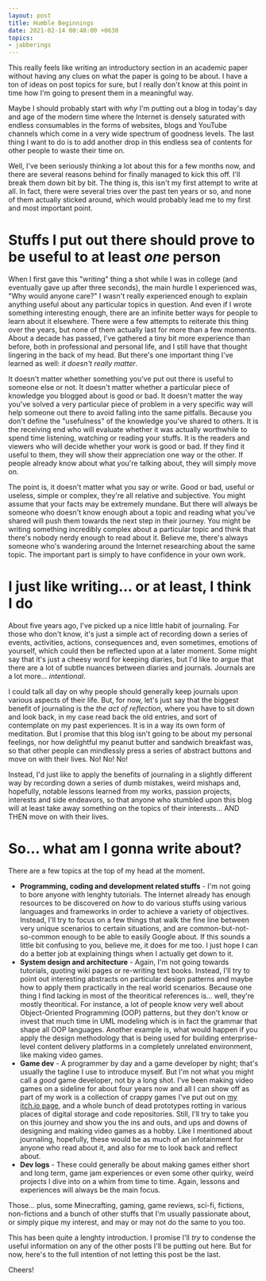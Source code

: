 ```yaml
---
layout: post
title: Humble Beginnings
date: 2021-02-14 00:48:00 +0630
topics:
- jabberings
--- 
```


This really feels like writing an introductory section in an academic paper without having any clues on what the paper is going to be about. I have a ton of ideas on post topics for sure, but I really don't know at this point in time how I'm going to present them in a meaningful way.

Maybe I should probably start with _why_ I'm putting out a blog in today's day and age of the modern time where the Internet is densely saturated with endless consumables in the forms of websites, blogs and YouTube channels which come in a very wide spectrum of goodness levels. The last thing I want to do is to add another drop in this endless sea of contents for other people to waste their time on. 

Well, I've been seriously thinking a lot about this for a few months now, and there are several reasons behind for finally managed to kick this off. I'll break them down bit by bit. The thing is, this isn't my first attempt to write at all. In fact, there were several tries over the past ten years or so, and none of them actually sticked around, which would probably lead me to my first and most important point.

# Stuffs I put out there should prove to be useful to at least _one_ person

When I first gave this "writing" thing a shot while I was in college (and eventually gave up after three seconds), the main hurdle I experienced was, "Why would anyone care?" I wasn't really experienced enough to explain anything useful about any particular topics in question. And even if I wrote something interesting enough, there are an infinite better ways for people to learn about it elsewhere. There were a few attempts to reiterate this thing over the years, but none of them actually last for more than a few moments. About a decade has passed, I've gathered a tiny bit more experience than before, both in professional and personal life, and I still have that thought lingering in the back of my head. But there's one important thing I've learned as well: _it doesn't really matter_.

It doesn't matter whether something you've put out there is useful to someone else or not. It doesn't matter whether a particular piece of knowledge you blogged about is good or bad. It doesn't matter the way you've solved a very particular piece of problem in a very specific way will help someone out there to avoid falling into the same pitfalls. Because you don't define the "usefulness" of the knowledge you've shared to others. It is the receiving end who will evaluate whether it was actually worthwhile to spend time listening, watching or reading your stuffs. It is the readers and viewers who will decide whether your work is good or bad. If they find it useful to them, they will show their appreciation one way or the other. If people already know about what you're talking about, they will simply move on.

The point is, it doesn't matter what you say or write. Good or bad, useful or useless, simple or complex, they're all relative and subjective. You might assume that your facts may be extremely mundane. But there will always be someone who doesn't know enough about a topic and reading what you've shared will push them towards the next step in their journey. You might be writing something incredibly complex about a particular topic and think that there's nobody nerdy enough to read about it. Believe me, there's always someone who's wandering around the Internet researching about the same topic. The important part is simply to have confidence in your own work. 

# I just like writing... or at least, I think I do

About five years ago, I've picked up a nice little habit of journaling. For those who don't know, it's just a simple act of recording down a series of events, activities, actions, consequences and, even sometimes, emotions of yourself, which could then be reflected upon at a later moment. Some might say that it's just a cheesy word for keeping diaries, but I'd like to argue that there are a lot of subtle nuances between diaries and journals. Journals are a lot more... _intentional_.

I could talk all day on why people should generally keep journals upon various aspects of their life. But, for now, let's just say that the biggest benefit of journaling is the _the act of reflection_, where you have to sit down and look back, in my case read back the old entries, and sort of contemplate on my past experiences. It is in a way its own form of meditation. But I promise that this blog isn't going to be about my personal feelings, nor how delightful my peanut butter and sandwich breakfast was, so that other people can mindlessly press a series of abstract buttons and move on with their lives. No! No! No! 

Instead, I'd just like to apply the benefits of journaling in a slightly different way by recording down a series of dumb mistakes, weird mishaps and, hopefully, notable lessons learned from my works, passion projects, interests and side endeavors, so that anyone who stumbled upon this blog will at least take away something on the topics of their interests... AND THEN move on with their lives.

# So... what am I gonna write about? 

There are a few topics at the top of my head at the moment. 

- **Programming, coding and development related stuffs** - I'm not going to bore anyone with lenghty tutorials. The Internet already has enough resources to be discovered on _how_ to do various stuffs using various languages and frameworks in order to achieve a variety of objectives. Instead, I'll try to focus on a few things that walk the fine line between very unique scenarios to certain situations, and are common-but-not-so-common enough to be able to easily Google about. If this sounds a little bit confusing to you, believe me, it does for me too. I just hope I can do a better job at explaining things when I actually get down to it.
- **System design and architecture** - Again, I'm not going towards tutorials, quoting wiki pages or re-writing text books. Instead, I'll try to point out interesting abstracts on particular design patterns and maybe how to apply them practically in the real world scenarios. Because one thing I find lacking in most of the theoritical references is... well, they're mostly theoritical. For instance, a lot of people know very well about Object-Oriented Programming (OOP) patterns, but they don't know or invest that much time in UML modeling which is in fact the grammar that shape all OOP languages. Another example is, what would happen if you apply the design methodology that is being used for building enterprise-level content delivery platforms in a completely unrelated environment, like making video games. 
- **Game dev** - A programmer by day and a game developer by night; that's usually the tagline I use to introduce myself. But I'm not what you might call a _good_ game developer, not by a long shot. I've been making video games on a sideline for about four years now and all I can show off as part of my work is a collection of crappy games I've put out on [my itch.io page][icemojo-itch-page], and a whole bunch of dead prototypes rotting in various places of digital storage and code repositories. Still, I'll try to take you on this journey and show you the ins and outs, and ups and downs of designing and making video games as a hobby. Like I mentioned about journaling, hopefully, these would be as much of an infotainment for anyone who read about it, and also  for me to look back and reflect about.
- **Dev logs** - These could generally be about making games either short and long term, game jam experiences or even some other quirky, weird projects I dive into on a whim from time to time. Again, lessons and experiences will always be the main focus. 

Those... plus, some Minecrafting, gaming, game reviews, sci-fi, fictions, non-fictions and a bunch of other stuffs that I'm usually passionate about, or simply pique my interest, and may or may not do the same to you too.

This has been quite a lenghty introduction. I promise I'll _try_ to condense the useful information on any of the other posts I'll be putting out here. But for now, here's to the full intention of not letting this post be the last.

Cheers!

[icemojo-itch-page]: https://icemojo.itch.io/ 
